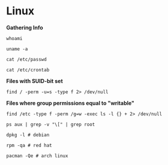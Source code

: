 # Linux



**Gathering Info**

```
whoami
```

```
uname -a
```

```
cat /etc/passwd
```

```
cat /etc/crontab
```

**Files with SUID-bit set**

```
find / -perm -u=s -type f 2> /dev/null 
```

**Files where group permissions equal to "writable"**

```
find /etc -type f -perm /g=w -exec ls -l {} + 2> /dev/null 
```

```
ps aux | grep -v "\[" | grep root
```

```
dpkg -l # debian
```

```
rpm -qa # red hat
```

```
pacman -Qe # arch linux
```
